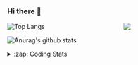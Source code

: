 ### Hi there 👋

<!--
**tao8687/tao8687** is a ✨ _special_ ✨ repository because its `README.md` (this file) appears on your GitHub profile.

Here are some ideas to get you started:

- 🔭 I’m currently working on ...
- 🌱 I’m currently learning ...
- 👯 I’m looking to collaborate on ...
- 🤔 I’m looking for help with ...
- 💬 Ask me about ...
- 📫 How to reach me: ...
- 😄 Pronouns: ...
- ⚡ Fun fact: ...
-->

<img align='right' src="https://media.giphy.com/media/M9gbBd9nbDrOTu1Mqx/giphy.gif" width="240">

  
![Top Langs](https://github-readme-stats.vercel.app/api/top-langs/?username=tao8687&layout=compact&title_color=23238E&text_color=A67D3D)

![Anurag's github stats](https://github-readme-stats.vercel.app/api?username=tao8687&show_icons=true&&text_color=A67D3D&title_color=23238E&show_icons=false&count_private=true&hide=stars)

<details>
  <summary>:zap: Coding Stats</summary>
  <br>
    
<!--START_SECTION:waka-->
![Code Time](http://img.shields.io/badge/Code%20Time-2%2C109%20hrs%206%20mins-blue)

![Profile Views](http://img.shields.io/badge/Profile%20Views-4-blue)

**🐱 My GitHub Data** 

> 📦 1.5 MB Used in GitHub's Storage 
 > 
> 🏆 205 Contributions in the Year 2025
 > 
> 🚫 Not Opted to Hire
 > 
> 📜 63 Public Repositories 
 > 
> 🔑 24 Private Repositories 
 > 
**I'm an Early 🐤** 

```text
🌞 Morning                1807 commits        ██████████████████████░░░   89.46 % 
🌆 Daytime                90 commits          █░░░░░░░░░░░░░░░░░░░░░░░░   04.46 % 
🌃 Evening                119 commits         █░░░░░░░░░░░░░░░░░░░░░░░░   05.89 % 
🌙 Night                  4 commits           ░░░░░░░░░░░░░░░░░░░░░░░░░   00.20 % 
```
📅 **I'm Most Productive on Wednesday** 

```text
Monday                   290 commits         ████░░░░░░░░░░░░░░░░░░░░░   14.36 % 
Tuesday                  276 commits         ███░░░░░░░░░░░░░░░░░░░░░░   13.66 % 
Wednesday                347 commits         ████░░░░░░░░░░░░░░░░░░░░░   17.18 % 
Thursday                 270 commits         ███░░░░░░░░░░░░░░░░░░░░░░   13.37 % 
Friday                   286 commits         ████░░░░░░░░░░░░░░░░░░░░░   14.16 % 
Saturday                 280 commits         ███░░░░░░░░░░░░░░░░░░░░░░   13.86 % 
Sunday                   271 commits         ███░░░░░░░░░░░░░░░░░░░░░░   13.42 % 
```


📊 **This Week I Spent My Time On** 

```text
🕑︎ Time Zone: Asia/Shanghai

💬 Programming Languages: 
XML                      4 hrs 28 mins       ███████░░░░░░░░░░░░░░░░░░   26.65 % 
Markdown                 3 hrs 53 mins       ██████░░░░░░░░░░░░░░░░░░░   23.14 % 
CMake                    2 hrs 17 mins       ███░░░░░░░░░░░░░░░░░░░░░░   13.67 % 
Bash                     1 hr 39 mins        ██░░░░░░░░░░░░░░░░░░░░░░░   09.87 % 
C++                      1 hr 19 mins        ██░░░░░░░░░░░░░░░░░░░░░░░   07.90 % 

🔥 Editors: 
Cursor                   8 hrs 27 mins       █████████████░░░░░░░░░░░░   50.36 % 
VS Code                  8 hrs 20 mins       ████████████░░░░░░░░░░░░░   49.64 % 

🐱‍💻 Projects: 
src                      9 hrs 14 mins       ██████████████░░░░░░░░░░░   55.07 % 
transitive               2 hrs 3 mins        ███░░░░░░░░░░░░░░░░░░░░░░   12.21 % 
als_ros                  1 hr 35 mins        ██░░░░░░░░░░░░░░░░░░░░░░░   09.52 % 
Creating-2D-laser-slam-fr1 hr 25 mins        ██░░░░░░░░░░░░░░░░░░░░░░░   08.47 % 
mvsim                    1 hr                █░░░░░░░░░░░░░░░░░░░░░░░░   05.96 % 

💻 Operating System: 
Linux                    16 hrs 47 mins      █████████████████████████   100.00 % 
```

**I Mostly Code in C++** 

```text
C++                      11 repos            ████████░░░░░░░░░░░░░░░░░   33.33 % 
Python                   8 repos             ██████░░░░░░░░░░░░░░░░░░░   24.24 % 
JavaScript               2 repos             ██░░░░░░░░░░░░░░░░░░░░░░░   06.06 % 
Batchfile                1 repo              █░░░░░░░░░░░░░░░░░░░░░░░░   03.03 % 
HTML                     1 repo              █░░░░░░░░░░░░░░░░░░░░░░░░   03.03 % 
```



**Timeline**

![Lines of Code chart](https://raw.githubusercontent.com/tao8687/tao8687/master/assets/bar_graph.png)


 Last Updated on 23/07/2025 02:07:31 UTC
<!--END_SECTION:waka-->
</details>
